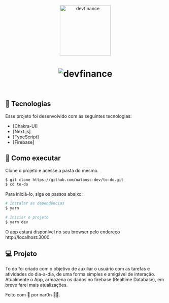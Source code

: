 <p align="center">
  <img alt="devfinance" src=".github/logo.svg" width="160px">
</p>

<h1 align="center">
    <img alt="devfinance" src=".github/covertodoo.png" />
</h1>

<br>

## 🧪 Tecnologias

Esse projeto foi desenvolvido com as seguintes tecnologias:

- [Chakra-UI]
- [Next.js]
- [TypeScript]
- [Firebase]

## 🚀 Como executar

Clone o projeto e acesse a pasta do mesmo.

```bash
$ git clone https://github.com/natansc-dev/to-do.git
$ cd to-do
```


Para iniciá-lo, siga os passos abaixo:
```bash
# Instalar as dependências
$ yarn

# Iniciar o projeto
$ yarn dev
```
O app estará disponível no seu browser pelo endereço http://localhost:3000.

## 💻 Projeto

To do foi criado com o objetivo de auxiliar o usuário com as tarefas e atividades do dia-a-dia, de uma forma simples e amigável de interação. Atualmente o App, armazena os dados no firebase (Realtime Database), em breve farei mais atualizações.

Feito com 💜 por nar0n 👋🏻.

